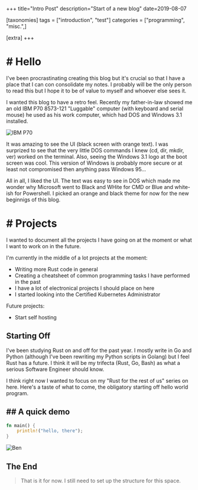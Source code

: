 +++
title="Intro Post"
description="Start of a new blog"
date=2019-08-07

[taxonomies]
tags = ["introduction", "test"]
categories = ["programming", "misc.",]

[extra]
+++

# # Hello

I've been procrastinating creating this blog but it's crucial so that I have a place that I can con consolidate my notes. I probably will be the only person to read this but I hope it to be of value to myself and whoever else sees it. 

I wanted this blog to have a retro feel. Recently my father-in-law showed me an old IBM P70 8573-121 "Luggable" computer (with keyboard and serial mouse) he used as his work computer, which had DOS and Windows 3.1 installed. 

![IBM P70](https://www.retropaq.com/wp-content/uploads/2020/09/IMG_0767_touched-scaled.jpg)

It was amazing to see the UI (black screen with orange text). I was surprized to see that the very little DOS commands I knew (cd, dir, mkdir, ver) worked on the terminal. Also, seeing the Windows 3.1 logo at the boot screen was cool. This version of Windows is probably more secure or at least not compromised then anything pass Windows 95... 

All in all, I liked the UI. The text was easy to see in DOS which made me wonder why Microsoft went to Black and WHite for CMD or Blue and white-ish for Powershell. I picked an orange and black theme for now for the new beginnigs of this blog. 

# # Projects

I wanted to document all the projects I have going on at the moment or what I want to work on in the future. 

I'm currently in the middle of a lot projects at the moment:
- Writing more Rust code in general 
- Creating a cheatsheet of common programming tasks I have performed in the past 
- I have a lot of electronical projects I should place on here 
- I started looking into the Certified Kubernetes Administrator 

Future projects:
- Start self hosting 
  

## Starting Off 

I've been studying Rust on and off for the past year. I mostly write in Go and Python (although I've been rewriting my Python scripts in Golang) but I feel Rust has a future. I think it will be my trifecta (Rust, Go, Bash) as what a serious Software Engineer should know. 

I think right now I wanted to focus on my "Rust for the rest of us" series on here. Here's a taste of what to come, the obligatory starting off hello world program. 

## ## A quick demo

```rs
fn main() {
    println!("hello, there");
}
```

![Ben](https://media.giphy.com/media/3ornk57KwDXf81rjWM/giphy.gif)

## The End 

> That is it for now. I still need to set up the structure for this space. 


